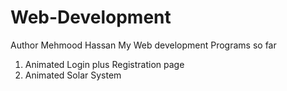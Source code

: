 # Web-Development
Author Mehmood Hassan
My Web development Programs so far 
1) Animated Login plus Registration page
2) Animated Solar System
